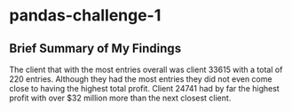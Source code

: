 # pandas-challenge-1

## Brief Summary of My Findings

The client that with the most entries overall was client 33615 with a total of 220 entries. Although they had the most entries they did not even come close to having the highest total profit. Client 24741 had by far the highest profit with over $32 million more than the next closest client. 
